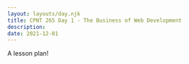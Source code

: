 ```yaml
---
layout: layouts/day.njk
title: CPNT 265 Day 1 - The Business of Web Development
description: 
date: 2021-12-01
---
```


A lesson plan!